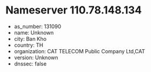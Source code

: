 # Nameserver 110.78.148.134

* as_number: 131090
* name: Unknown
* city: Ban Kho
* country: TH
* organization: CAT TELECOM Public Company Ltd,CAT
* version: Unknown
* dnssec: false
